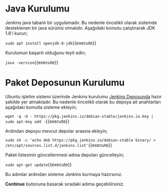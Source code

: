 # Java Kurulumu

Jenkins java tabanlı bir uygulamadır. Bu nedenle öncelikli olarak sistemde desteklenen bir java sürümü olmalıdır. Aşağıdaki komutu çalıştırarak JDK 1.8'i kurun;

`sudo apt install openjdk-8-jdk`{{execute}}

Kurulumun başarılı olduğunu teyit edin;

`java -version`{{execute}}

# Paket Deposunun Kurulumu

Ubuntu işletim sistemi üzerinde Jenkins kurulumu [Jenkins Deposunda](https://pkg.jenkins.io/debian-stable/) hazır şekilde yer almaktadır. Bu nedenle öncelikli olarak bu depoya ait anahtarları aşağıdaki komutla sisteme ekleyin;

`wget -q -O - https://pkg.jenkins.io/debian-stable/jenkins.io.key | sudo apt-key add -`{{execute}}

Ardından depoyu mevcut depolar arasına ekleyin;

`sudo sh -c 'echo deb https://pkg.jenkins.io/debian-stable binary/ > /etc/apt/sources.list.d/jenkins.list'`{{execute}}

Paket listesinin güncellenmesi adına depoları güncelleyin;

`sudo apt-get update`{{execute}}

Bu adımlar ardından sisteme Jenkins kurmaya hazırsınız.

**Continue** butonuna basarak sıradaki adıma geçebilirsiniz.
